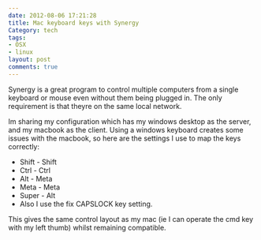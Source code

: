 ```yaml
---
date: 2012-08-06 17:21:28
title: Mac keyboard keys with Synergy
Category: tech
tags:
- OSX
- linux
layout: post
comments: true
---
```




Synergy is a great program to control multiple computers from a single keyboard or mouse even without them being plugged in. The only requirement is that theyre on the same local network.

Im sharing my configuration which has my windows desktop as the server, and my macbook as the client. Using a windows keyboard creates some issues with the macbook, so here are the settings I use to map the keys correctly:

* Shift - Shift
* Ctrl - Ctrl
* Alt - Meta
* Meta - Meta
* Super - Alt
* Also I use the fix CAPSLOCK key setting.

This gives the same control layout as my mac (ie I can operate the cmd key with my left thumb) whilst remaining compatible.
